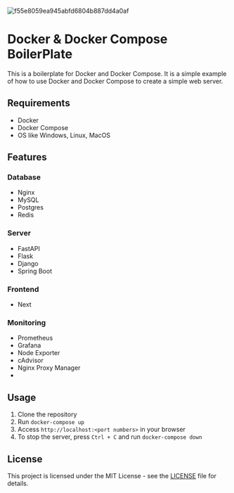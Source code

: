 ![f55e8059ea945abfd6804b887dd4a0af](https://github.com/heesane/docker-boiler-plate/assets/93089183/dc7f1734-b8d6-4ec8-889e-55b3809aed06)

# Docker & Docker Compose BoilerPlate

This is a boilerplate for Docker and Docker Compose. It is a simple example of how to use Docker and Docker Compose to create a simple web server.

## Requirements

- Docker
- Docker Compose
- OS like Windows, Linux, MacOS

## Features

### Database
- Nginx
- MySQL
- Postgres
- Redis

### Server
- FastAPI
- Flask
- Django
- Spring Boot

### Frontend
- Next

### Monitoring
- Prometheus
- Grafana
- Node Exporter
- cAdvisor
- Nginx Proxy Manager
- 

## Usage

1. Clone the repository
2. Run `docker-compose up`
3. Access `http://localhost:<port numbers>` in your browser
4. To stop the server, press `Ctrl + C` and run `docker-compose down`

## License

This project is licensed under the MIT License - see the [LICENSE](LICENSE) file for details.
